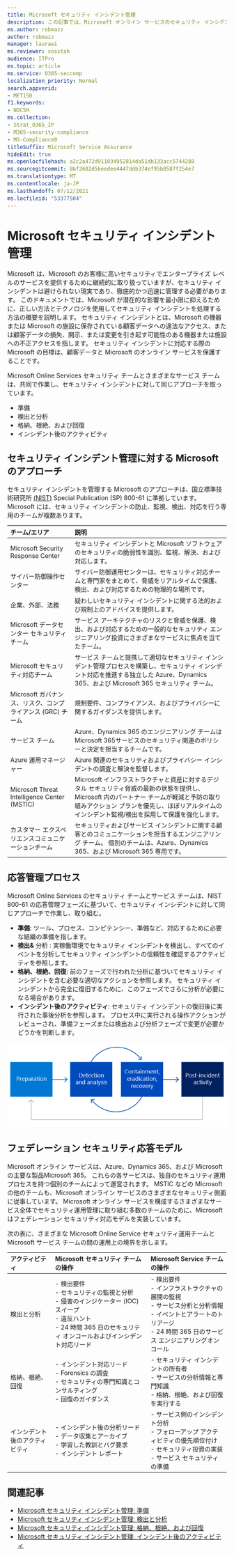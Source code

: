 ```yaml
---
title: Microsoft セキュリティ インシデント管理
description: この記事では、Microsoft オンライン サービスのセキュリティ インシデント管理プロセスの概要について説明します。
ms.author: robmazz
author: robmazz
manager: laurawi
ms.reviewer: sosstah
audience: ITPro
ms.topic: article
ms.service: O365-seccomp
localization_priority: Normal
search.appverid:
- MET150
f1.keywords:
- NOCSH
ms.collection:
- Strat_O365_IP
- M365-security-compliance
- MS-Compliance0
titleSuffix: Microsoft Service Assurance
hideEdit: true
ms.openlocfilehash: a2c2a472d911034952814da51db133acc5744288
ms.sourcegitcommit: 8bf2602d56eedee4447ddb374ef95b0587f254e7
ms.translationtype: MT
ms.contentlocale: ja-JP
ms.lasthandoff: 07/12/2021
ms.locfileid: "53377504"
---
```

# <a name="microsoft-security-incident-management"></a>Microsoft セキュリティ インシデント管理

Microsoft は、Microsoft のお客様に高いセキュリティでエンタープライズ レベルのサービスを提供するために継続的に取り扱っていますが、セキュリティ インシデントは避けられない現実であり、徹底的かつ迅速に管理する必要があります。 このドキュメントでは、Microsoft が潜在的な影響を最小限に抑えるために、正しい方法とテクノロジを使用してセキュリティ インシデントを処理する方法の概要を説明します。 セキュリティ インシデントとは、Microsoft の機器または Microsoft の施設に保存されている顧客データへの違法なアクセス、または顧客データの損失、開示、または変更を引き起す可能性のある機器または施設への不正アクセスを指します。 セキュリティ インシデントに対応する際の Microsoft の目標は、顧客データと Microsoft のオンライン サービスを保護することです。

Microsoft Online Services セキュリティ チームとさまざまなサービス チームは、共同で作業し、セキュリティ インシデントに対して同じアプローチを取っています。

- 準備
- 検出と分析
- 格納、根絶、および回復
- インシデント後のアクティビティ

## <a name="microsoft-approach-to-security-incident-management"></a>セキュリティ インシデント管理に対する Microsoft のアプローチ

セキュリティ インシデントを管理する Microsoft のアプローチは、国立標準技術研究所 [(NIST)](https://www.nist.gov/) Special Publication (SP) 800-61 に準拠しています。 Microsoft には、セキュリティ インシデントの防止、監視、検出、対応を行う専用のチームが複数あります。

|**チーム/エリア**|**説明**|
|:------------|:--------------|
| Microsoft Security Response Center | セキュリティ インシデントと Microsoft ソフトウェアのセキュリティの脆弱性を識別、監視、解決、および対応します。 |
| サイバー防御操作センター | サイバー防御運用センターは、セキュリティ対応チームと専門家をまとめて、脅威をリアルタイムで保護、検出、および対応するための物理的な場所です。 |
| 企業、外部、法務 | 疑わしいセキュリティ インシデントに関する法的および規制上のアドバイスを提供します。 |
| Microsoft データセンター セキュリティ チーム | サービス アーキテクチャのリスクと脅威を保護、検出、および対応するための一般的なセキュリティ エンジニアリング投資にさまざまなサービスに焦点を当てたチーム。 |
| Microsoft セキュリティ対応チーム | サービス チームと提携して適切なセキュリティ インシデント管理プロセスを構築し、セキュリティ インシデント対応を推進する独立した Azure、Dynamics 365、および Microsoft 365 セキュリティ チーム。 |
| Microsoft ガバナンス、リスク、コンプライアンス (GRC) チーム | 規制要件、コンプライアンス、およびプライバシーに関するガイダンスを提供します。 |
| サービス チーム | Azure、Dynamics 365 のエンジニアリング チームはMicrosoft 365サービスのセキュリティ関連のポリシーと決定を担当するチームです。 |
| Azure 運用マネージャー | Azure 関連のセキュリティおよびプライバシー インシデントの調査と解決を監督します。 |
| Microsoft Threat Intelligence Center (MSTIC) | Microsoft インフラストラクチャと資産に対するデジタル セキュリティ脅威の最新の状態を提供し、Microsoft 内のパートナー チームが軽減と予防の取り組みアクション プランを優先し、ほぼリアルタイムのインシデント監視/検出を採用して保護を強化します。 |
| カスタマー エクスペリエンスコミュニケーションチーム | セキュリティおよびサービス インシデントに関する顧客とのコミュニケーションを担当するエンジニアリング チーム。 個別のチームは、Azure、Dynamics 365、および Microsoft 365 専用です。 |

## <a name="response-management-process"></a>応答管理プロセス

Microsoft Online Services のセキュリティ チームとサービス チームは、NIST 800-61 の応答管理フェーズに基づいて、セキュリティ インシデントに対して同じアプローチで作業し、取り組む。

- **準備**: ツール、プロセス、コンピテンシー、準備など、対応するために必要な組織の準備を指します。
- **検出&** 分析 : 実稼働環境でセキュリティ インシデントを検出し、すべてのイベントを分析してセキュリティ インシデントの信頼性を確認するアクティビティを参照します。
- **格納、根絶、回復**: 前のフェーズで行われた分析に基づいてセキュリティ インシデントを含む必要な適切なアクションを参照します。 セキュリティ インシデントから完全に復旧するために、このフェーズでさらに分析が必要になる場合があります。
- **インシデント後のアクティビティ**: セキュリティ インシデントの復旧後に実行された事後分析を参照します。 プロセス中に実行される操作アクションがレビューされ、準備フェーズまたは検出および分析フェーズで変更が必要かどうかを判断します。

![セキュリティ インシデント管理フェーズ](../media/assurance-sim-phases.png)

## <a name="federated-security-response-model"></a>フェデレーション セキュリティ応答モデル

Microsoft オンライン サービスは、Azure、Dynamics 365、および Microsoft の主要な製品Microsoft 365。 これらの各サービスは、独自のセキュリティ運用プロセスを持つ個別のチームによって運営されます。 MSTIC などの Microsoft の他のチームも、Microsoft オンライン サービスのさまざまなセキュリティ側面に従事しています。 Microsoft オンライン サービスを構成するさまざまなサービス全体でセキュリティ運用管理に取り組む多数のチームのために、Microsoft はフェデレーション セキュリティ対応モデルを実装しています。

次の表に、さまざまな Microsoft Online Service セキュリティ運用チームと Microsoft サービス チームの間の運用上の境界を示します。

|**アクティビティ**|**Microsoft セキュリティ チームの操作**|**Microsoft Service チームの操作**|
|:-----------|:-----------------------------------------|:----------------------------------------|
| 検出と分析 | - 検出要件 <br> - セキュリティの監視と分析 <br> - 侵害のインジケーター (IOC) スイープ <br> - 違反ハント <br> - 24 時間 365 日のセキュリティ オンコールおよびインシデント対応リード | - 検出要件 <br> - インフラストラクチャの展開の監視 <br> - サービス分析と分析情報 <br> - イベントとアラートのトリアージ <br> - 24 時間 365 日のサービス エンジニアリングオンコール  |
| 格納、根絶、回復 | - インシデント対応リード <br> - Forensics の調査 <br> - セキュリティの専門知識とコンサルティング <br> - 回復のガイダンス | - セキュリティ インシデントの所有者 <br> - サービスの分析情報と専門知識 <br> - 格納、根絶、および回復を実行する |
| インシデント後のアクティビティ | - インシデント後の分析リード <br> - データ収集とアーカイブ <br> - 学習した教訓とバグ要求 <br> - インシデント レポート | - サービス側のインシデント分析 <br> - フォローアップ アクティビティの優先順位付け <br> - セキュリティ投資の実装 <br> - サービス セキュリティの準備 |

## <a name="related-articles"></a>関連記事

- [Microsoft セキュリティ インシデント管理: 準備](assurance-sim-preparation.md)
- [Microsoft セキュリティ インシデント管理: 検出と分析](assurance-sim-detection-analysis.md)
- [Microsoft セキュリティ インシデント管理: 格納、根絶、および回復](assurance-sim-containment-eradication-recovery.md)
- [Microsoft セキュリティ インシデント管理: インシデント後のアクティビティ](assurance-sim-post-incident-activity.md)
